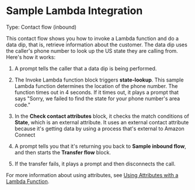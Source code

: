 # Sample Lambda Integration<a name="sample-lambda-integration"></a>

Type: Contact flow \(inbound\)

This contact flow shows you how to invoke a Lambda function and do a data dip, that is, retrieve information about the customer\. The data dip uses the caller's phone number to look up the US state they are calling from\. Here's how it works:

1. A prompt tells the caller that a data dip is being performed\. 

1. The Invoke Lambda function block triggers **state\-lookup**\. This sample Lambda function determines the location of the phone number\. The function times out in 4 seconds\. If it times out, it plays a prompt that says "Sorry, we failed to find the state for your phone number's area code\." 

1. In the **Check contact attributes** block, it checks the match conditions of **State**, which is an external attribute\. It uses an external contact attribute because it's getting data by using a process that's external to Amazon Connect

1. A prompt tells you that it's returning you back to **Sample inbound flow**, and then starts the **Transfer flow** block\. 

1. If the transfer fails, it plays a prompt and then disconnects the call\. 

For more information about using attributes, see [Using Attributes with a Lambda Function](use-attributes-cust-exp.md#attribs-with-lambda)\.
